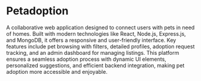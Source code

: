 # Petadoption
  A collaborative web application designed to connect users with pets in need of homes. Built with modern technologies like React, Node.js, Express.js, and MongoDB, it offers a responsive and user-friendly interface. Key features include pet browsing with filters, detailed profiles, adoption request tracking, and an admin dashboard for managing listings. This platform ensures a seamless adoption process with dynamic UI elements, personalized suggestions, and efficient backend integration, making pet adoption more accessible and enjoyable.
